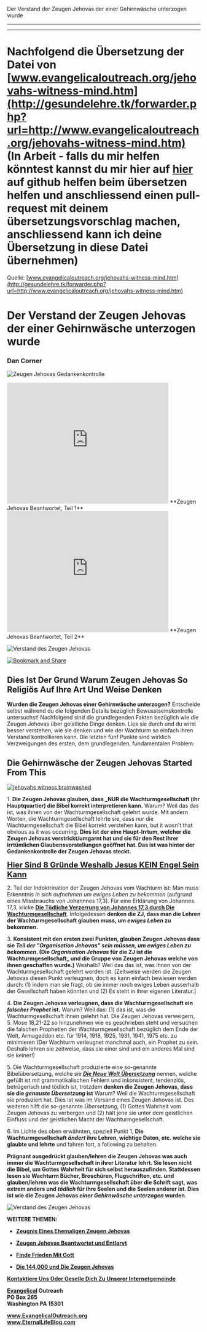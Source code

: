 <!--t Der Verstand der Zeugen Jehovas der einer Gehirnwäsche unterzogen wurde - in Arbeit (95% übersetzt) t-->
<!--d Zeugen Jehovas, Wachturmgesellschaft, Wachturm, Falscher Prophet, Neue Welt Übersetzung d-->

Der Verstand der Zeugen Jehovas der einer Gehirnwäsche unterzogen wurde

- - - 
- - -

# Nachfolgend die Übersetzung der Datei von [www.evangelicaloutreach.org/jehovahs-witness-mind.htm](http://gesundelehre.tk/forwarder.php?url=http://www.evangelicaloutreach.org/jehovahs-witness-mind.htm) (In Arbeit - falls du mir helfen könntest kannst du mir hier auf [hier](https://github.com/gesundelehre/gesundelehre_translate/blob/master/content/static/zeugen-jehovas/der-verstand-der-zeugen-jehovas-der-einer-gehirnwaesche-unterzogen-wurde.md) auf github helfen beim übersetzen helfen und anschliessend einen pull-request mit deinem übersetzungsvorschlag machen, anschliessend kann ich deine Übersetzung in diese Datei übernehmen)

Quelle: [www.evangelicaloutreach.org/jehovahs-witness-mind.htm](http://gesundelehre.tk/forwarder.php?url=http://www.evangelicaloutreach.org/jehovahs-witness-mind.htm)

# Der Verstand der Zeugen Jehovas der einer Gehirnwäsche unterzogen wurde

### Dan Corner

![Zeugen Jehovas Gedankenkontrolle](../files/pictures/evangelical-jehovahs-witness-mind-control.jpg)

<iframe width="420" height="315" src="http://www.youtube.com/embed/pdr28YTw66k?rel=0" frameborder="0" allowfullscreen=""></iframe> 
**Zeugen Jehovas Beantwortet, Teil 1**

<iframe width="420" height="315" src="http://www.youtube.com/embed/eNKkWI1wUb4?rel=0" frameborder="0" allowfullscreen=""></iframe>
**Zeugen Jehovas Beantwortet, Teil 2**

![Verstand des Zeugen Jehovas](../files/pictures/a-colorb.gif)

[![Bookmark and Share](../s7.addthis.com/static/btn/v2/lg-share-en.gif)](http://www.addthis.com/bookmark.php?v=250&username=xa-4ce723c86d857fe0)


## Dies Ist Der Grund Warum Zeugen Jehovas So Religiös Auf Ihre Art Und Weise Denken

**Wurden die Zeugen Jehovas einer Gehirnwäsche unterzogen?** Entscheide selbst während du die folgenden Details bezüglich Bewusstseinskontrolle untersuchst! Nachfolgend sind die grundlegenden Fakten bezüglich wie die Zeugen Jehovas über geistliche Dinge denken. Lies sie durch und du wirst besser verstehen, wie sie denken und wie der Wachturm so einfach ihren Verstand kontrollieren kann. Die letzten fünf Punkte sind wirklich Verzweigungen des ersten, dem grundlegenden, fundamentalen Problem:



## Die Gehirnwäsche der Zeugen Jehovas Started From This

[![jehovahs witness brainwashed](../files/pictures/jehovahs-witness-research.jpg "Die Zeugen Jehovas wurden einer GEHIRNWÄSCHE UNTERZOGEN! Ihre Forschung ist Schwindel und Teil der Gedankenkontrolle.")](http://gesundelehre.tk/forwarder.php?url=http://www.evangelicaloutreach.org/jehovahs-witnesses-answered.html)

1\. **Die Zeugen Jehovas glauben, dass _NUR die Wachturmgesellschaft (ihr Hauptquartier) die Bibel korrekt interpretieren kann.** Warum? Weil das das ist, was ihnen von der Wachturmgesellschaft gelehrt wurde. Mit andern Worten, die Wachturmgesellschaft lehrte sie, dass _nur_ die Wachturmgesellschaft die Bibel korrekt verstehen kann, but it wasn't that obvious as it was occurring. **Dies ist der eine Haupt-Irrtum, welcher die Zeugen Jehovas verstrickt/umgarnt hat und sie für den Rest ihrer irrtümlichen Glaubensvorstellungen geöffnet hat. Das ist was hinter der Gedankenkontrolle der Zeugen Jehovas steckt.**

<big><big>**[Hier Sind 8 Gründe Weshalb Jesus KEIN Engel Sein Kann](http://gesundelehre.tk/forwarder.php?url=http://www.evangelicaloutreach.org/jws2.html)**</big></big>

2\. Teil der Indoktrination der Zeugen Jehovas vom Wachturm ist: Man muss Erkenntnis _in sich aufnehmen um ewiges Leben zu bekommen_ (aufgrund eines Missbrauchs von Johannnes 17,3). Für eine Erklärung von Johannes 17,3, klicke **[Die Tödliche Verzerrung von Johannes 17,3 durch Die Wachturmgesellschaft](http://gesundelehre.tk/forwarder.php?url=http://www.evangelicaloutreach.org/john173.html)**. Infolgedessen **denken die ZJ, dass man die Lehren der Wachturmgesellschaft glauben muss, um _ewiges Leben_ zu bekommen.**

3\. **Konsistent mit den ersten zwei Punkten, glauben Zeugen Jehovas dass sie _Teil der "Organisation Jehovas" sein müssen, um ewiges Leben zu bekommen_. (Die _Organisation Jehovas_ für die ZJ ist die Wachturmgesellschaft_ und die Gruppe von Zeugen Jehovas welche von ihnen geschaffen wurde.)** Weshalb? Weil das das ist, was ihnen von der Wachturmgesellschaft gelehrt worden ist. [Zeitweise werden die Zeugen Jehovas diesen Punkt verleugnen, doch es kann einfach bewiesen werden durch: (1) indem man sie fragt, ob sie immer noch ewiges Leben ausserhalb der Gesellschaft haben könnten und (2) Es steht in ihrer eigenen Literatur.]

4\. **Die Zeugen Jehovas verleugnen, dass die Wachturmgesellschaft ein _falscher Prophet_ ist.** Warum? Weil das: (1) das ist, was die Wachturmgesellschaft ihnen gelehrt hat. Die Zeugen Jehovas verweigern, 5. Mose 18,21-22 so hinzunehmen wie es geschrieben steht und versuchen die falschen Prophetien der Wachturmgesellschaft bezüglich dem Ende der Welt, Armageddon etc. für 1914, 1918, 1925, 1931, 1941, 1975 etc. zu minimieren (Der Wachturm verleugnet manchmal auch, ein Prophet zu sein. Deshalb lehren sie zeitweise, dass sie einer sind und ein anderes Mal sind sie keiner!)

5\. Die Wachturmgesellschaft produzierte eine so-genannte Bibelübersetzung, welche sie **_[Die Neue Welt Übersetzung](http://gesundelehre.tk/forwarder.php?url=http://www.evangelicaloutreach.org/nwt.html)_** nennen, welche gefüllt ist mit grammatikalischen Fehlern und inkonsistent, tendenziös, betrügerisch und tödlich ist, trotzdem **denken die Zeugen Jehovas, dass sie die _genauste Übersetzung_ ist** Warum? Weil die Wachturmgesellschaft sie produziert hat. Dies ist was im Versand eines Zeugen Jehovas ist. Des weiteren hilft die so-genannte _Übersetzung_, (1) Gottes Wahrheit vom Zeugen Jehovas zu verbergen und (2) hält jene sie unter dem geistlichen Einfluss und der geistlichen Macht der Wachturmgesellschaft.

6\. Im Lichte des oben erwähnten, speziell Punkt 1, **Die Wachturmgesellschaft _ändert_ ihre Lehren, wichtige Daten, etc. welche sie glaubte und lehrte** und fahren fort, a following zu behalten.

**Prägnant ausgedrückt glauben/lehren die Zeugen Jehovas was auch immer die Wachturmgesellschaft in ihrer Literatur lehrt. Sie lesen nicht die Bibel, um Gottes Wahrheit für sich selbst herauszufinden. Stattdessen lesen sie Wachturm Bücher, Broschüren, Flugschriften, etc. und glauben/lehren was die Wachturmgesellschaft über die Schrift sagt, was extrem anders und _tödlich_ für ihre Seelen und die Seelen anderer ist. Dies ist wie die Zeugen Jehovas _einer Gehirnwäsche unterzogen_ wurden**.

![Verstand des Zeugen Jehovas](../files/pictures/a-colorb.gif)

**WEITERE THEMEN:**

- **[Zeugnis Eines Ehemaligen Zeugen Jehovas](http://gesundelehre.tk/forwarder.php?url=http://www.evangelicaloutreach.org/adrianxjw.html)**

- **[Zeugen Jehovas Beantwortet und Entlarvt](http://gesundelehre.tk/forwarder.php?url=http://www.evangelicaloutreach.org/jehovahs-witnesses-answered.html)**

- **[Finde Frieden Mit Gott](http://gesundelehre.tk/forwarder.php?url=http://www.evangelicaloutreach.org/peace.htm)**

- **[Die 144,000 und Die Zeugen Jehovas](http://gesundelehre.tk/forwarder.php?url=http://www.evangelicaloutreach.org/144000.html)**

**[Kontaktiere Uns Oder Geselle Dich Zu Unserer Internetgemeinde](http://gesundelehre.tk/forwarder.php?url=http://www.evangelicaloutreach.org/contact.html)**

**[Evangelical](http://gesundelehre.tk/forwarder.php?url=http://www.evangelicaloutreach.org/index.html) Outreach**  
**PO Box 265**  
**Washington PA 15301**

**www.EvangelicalOutreach.org**  
**www.EternalLifeBlog.com**
